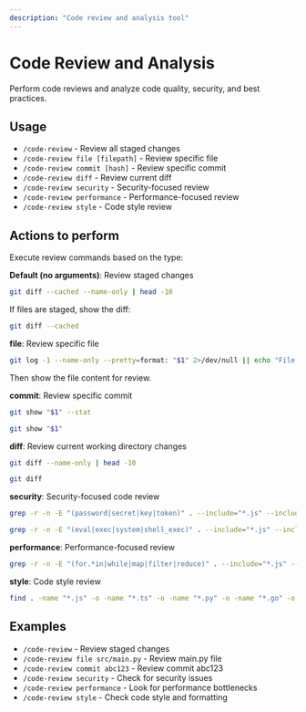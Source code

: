 ```yaml
---
description: "Code review and analysis tool"
---
```


# Code Review and Analysis

Perform code reviews and analyze code quality, security, and best practices.

## Usage

- `/code-review` - Review all staged changes
- `/code-review file [filepath]` - Review specific file
- `/code-review commit [hash]` - Review specific commit
- `/code-review diff` - Review current diff
- `/code-review security` - Security-focused review
- `/code-review performance` - Performance-focused review
- `/code-review style` - Code style review

## Actions to perform

Execute review commands based on the type:

**Default (no arguments)**: Review staged changes

```bash
git diff --cached --name-only | head -10
```

If files are staged, show the diff:

```bash
git diff --cached
```

**file**: Review specific file

```bash
git log -1 --name-only --pretty=format: "$1" 2>/dev/null || echo "File: $1"
```

Then show the file content for review.

**commit**: Review specific commit

```bash
git show "$1" --stat
```

```bash
git show "$1"
```

**diff**: Review current working directory changes

```bash
git diff --name-only | head -10
```

```bash
git diff
```

**security**: Security-focused code review

```bash
grep -r -n -E "(password|secret|key|token)" . --include="*.js" --include="*.ts" --include="*.py" --include="*.go" --include="*.rs" | grep -v ".git" | head -10
```

```bash
grep -r -n -E "(eval|exec|system|shell_exec)" . --include="*.js" --include="*.ts" --include="*.py" --include="*.go" --include="*.rs" | grep -v ".git" | head -10
```

**performance**: Performance-focused review

```bash
grep -r -n -E "(for.*in|while|map|filter|reduce)" . --include="*.js" --include="*.ts" --include="*.py" --include="*.go" --include="*.rs" | grep -v ".git" | head -10
```

**style**: Code style review

```bash
find . -name "*.js" -o -name "*.ts" -o -name "*.py" -o -name "*.go" -o -name "*.rs" | xargs wc -l | sort -nr | head -10
```

## Examples

- `/code-review` - Review staged changes
- `/code-review file src/main.py` - Review main.py file
- `/code-review commit abc123` - Review commit abc123
- `/code-review security` - Check for security issues
- `/code-review performance` - Look for performance bottlenecks
- `/code-review style` - Check code style and formatting
